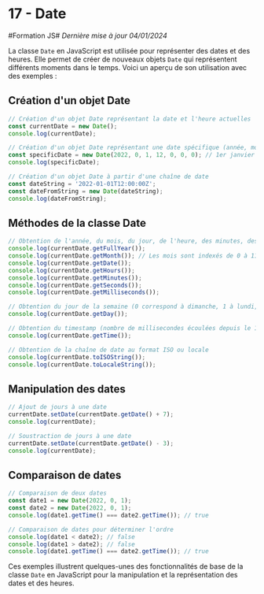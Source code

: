 # 17 - Date

#Formation JS#
*Dernière mise à jour 04/01/2024*

La classe `Date` en JavaScript est utilisée pour représenter des dates et des heures. Elle permet de créer de nouveaux objets `Date` qui représentent différents moments dans le temps. Voici un aperçu de son utilisation avec des exemples :

## Création d'un objet Date

```js
// Création d'un objet Date représentant la date et l'heure actuelles
const currentDate = new Date();
console.log(currentDate);

// Création d'un objet Date représentant une date spécifique (année, mois, jour, heure, minute, seconde, milliseconde)
const specificDate = new Date(2022, 0, 1, 12, 0, 0, 0); // 1er janvier 2022 à midi
console.log(specificDate);

// Création d'un objet Date à partir d'une chaîne de date
const dateString = '2022-01-01T12:00:00Z';
const dateFromString = new Date(dateString);
console.log(dateFromString);
```

## Méthodes de la classe Date

```js
// Obtention de l'année, du mois, du jour, de l'heure, des minutes, des secondes et des millisecondes
console.log(currentDate.getFullYear());
console.log(currentDate.getMonth()); // Les mois sont indexés de 0 à 11 (0 correspond à janvier)
console.log(currentDate.getDate());
console.log(currentDate.getHours());
console.log(currentDate.getMinutes());
console.log(currentDate.getSeconds());
console.log(currentDate.getMilliseconds());

// Obtention du jour de la semaine (0 correspond à dimanche, 1 à lundi, etc.)
console.log(currentDate.getDay());

// Obtention du timestamp (nombre de millisecondes écoulées depuis le 1er janvier 1970 à 00:00:00 UTC)
console.log(currentDate.getTime());

// Obtention de la chaîne de date au format ISO ou locale
console.log(currentDate.toISOString());
console.log(currentDate.toLocaleString());
```

## Manipulation des dates

```js
// Ajout de jours à une date
currentDate.setDate(currentDate.getDate() + 7);
console.log(currentDate);

// Soustraction de jours à une date
currentDate.setDate(currentDate.getDate() - 3);
console.log(currentDate);
```

## Comparaison de dates

```js
// Comparaison de deux dates
const date1 = new Date(2022, 0, 1);
const date2 = new Date(2022, 0, 1);
console.log(date1.getTime() === date2.getTime()); // true

// Comparaison de dates pour déterminer l'ordre
console.log(date1 < date2); // false
console.log(date1 > date2); // false
console.log(date1.getTime() === date2.getTime()); // true
```

Ces exemples illustrent quelques-unes des fonctionnalités de base de la classe `Date` en JavaScript pour la manipulation et la représentation des dates et des heures.
